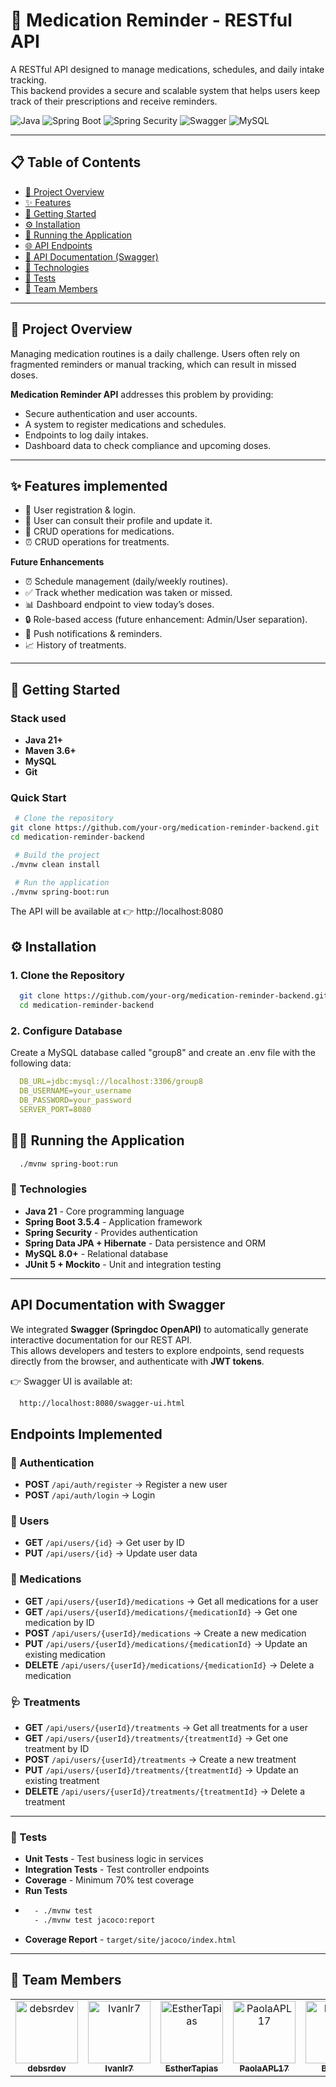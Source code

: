 # 💊 Medication Reminder - RESTful API

A RESTful API designed to manage medications, schedules, and daily intake tracking.  
This backend provides a secure and scalable system that helps users keep track of their prescriptions and receive reminders.

![Java](https://img.shields.io/badge/Java-21-ED8B00?style=for-the-badge&logo=openjdk&logoColor=white)
![Spring Boot](https://img.shields.io/badge/Spring%20Boot-3.5.4-6DB33F?style=for-the-badge&logo=spring&logoColor=white)
![Spring Security](https://img.shields.io/badge/Spring%20Security-6DB33F?style=for-the-badge&logo=spring&logoColor=white)
![Swagger](https://img.shields.io/badge/Swagger-85EA2D?style=for-the-badge&logo=swagger&logoColor=black)
![MySQL](https://img.shields.io/badge/MySQL-4479A1?style=for-the-badge&logo=mysql&logoColor=white)

---

## 📋 Table of Contents
- [🎯 Project Overview](#-project-overview)
- [✨ Features](#-features-implemented)
- [🚀 Getting Started](#-getting-started)
- [⚙️ Installation](#-installation)
- [🏃 Running the Application](#-running-the-application)
- [🌐 API Endpoints](#endpoints-implemented)
- [📖 API Documentation (Swagger)](#api-documentation-with-swagger)
- [🔧 Technologies](#-technologies)
- [🧪 Tests](#-tests)
- [👥 Team Members](#-team-members)

---

## 🎯 Project Overview
Managing medication routines is a daily challenge. Users often rely on fragmented reminders or manual tracking, which can result in missed doses.

**Medication Reminder API** addresses this problem by providing:
- Secure authentication and user accounts.
- A system to register medications and schedules.
- Endpoints to log daily intakes.
- Dashboard data to check compliance and upcoming doses.

---

## ✨ Features implemented
- 👤 User registration & login.
- 👤 User can consult their profile and update it. 
- 💊 CRUD operations for medications.
- ⏰ CRUD operations for treatments.

**Future Enhancements**
- ⏰ Schedule management (daily/weekly routines).
- ✅ Track whether medication was taken or missed.
- 📊 Dashboard endpoint to view today’s doses.
- 🔒 Role-based access (future enhancement: Admin/User separation).
- 🔔 Push notifications & reminders.
- 📈 History of treatments.

---

## 🚀 Getting Started

### Stack used

- **Java 21+**
- **Maven 3.6+**
- **MySQL**
- **Git**

### Quick Start
```bash
 # Clone the repository
git clone https://github.com/your-org/medication-reminder-backend.git
cd medication-reminder-backend

 # Build the project
./mvnw clean install

 # Run the application
./mvnw spring-boot:run
```
The API will be available at 👉 http://localhost:8080

## ⚙️ Installation

### 1. Clone the Repository
```bash
  git clone https://github.com/your-org/medication-reminder-backend.git
  cd medication-reminder-backend
```

### 2. Configure Database
Create a MySQL database called "group8" and create an .env file with the following data:
```yaml
  DB_URL=jdbc:mysql://localhost:3306/group8
  DB_USERNAME=your_username
  DB_PASSWORD=your_password
  SERVER_PORT=8080
```

## 🏃‍♂️ Running the Application
```bash
  ./mvnw spring-boot:run
```
### 🔧 Technologies
- **Java 21** - Core programming language
- **Spring Boot 3.5.4** - Application framework
- **Spring Security** - Provides authentication
- **Spring Data JPA + Hibernate** - Data persistence and ORM
- **MySQL 8.0+** - Relational database
- **JUnit 5 + Mockito** - Unit and integration testing

---

## API Documentation with Swagger

We integrated **Swagger (Springdoc OpenAPI)** to automatically generate interactive documentation for our REST API.  
This allows developers and testers to explore endpoints, send requests directly from the browser, and authenticate with **JWT tokens**.

👉 Swagger UI is available at:
```bash
  http://localhost:8080/swagger-ui.html
```

## Endpoints Implemented

### 🔑 Authentication
- **POST** `/api/auth/register` → Register a new user
- **POST** `/api/auth/login` → Login

### 👤 Users
- **GET** `/api/users/{id}` → Get user by ID
- **PUT** `/api/users/{id}` → Update user data

### 💊 Medications
- **GET** `/api/users/{userId}/medications` → Get all medications for a user
- **GET** `/api/users/{userId}/medications/{medicationId}` → Get one medication by ID
- **POST** `/api/users/{userId}/medications` → Create a new medication
- **PUT** `/api/users/{userId}/medications/{medicationId}` → Update an existing medication
- **DELETE** `/api/users/{userId}/medications/{medicationId}` → Delete a medication

### 🩺 Treatments
- **GET** `/api/users/{userId}/treatments` → Get all treatments for a user
- **GET** `/api/users/{userId}/treatments/{treatmentId}` → Get one treatment by ID
- **POST** `/api/users/{userId}/treatments` → Create a new treatment
- **PUT** `/api/users/{userId}/treatments/{treatmentId}` → Update an existing treatment
- **DELETE** `/api/users/{userId}/treatments/{treatmentId}` → Delete a treatment

---

### 🧪 Tests
- **Unit Tests** - Test business logic in services
- **Integration Tests** - Test controller endpoints
- **Coverage** - Minimum 70% test coverage
- **Run Tests**
- ``` bash
    - ./mvnw test
    - ./mvnw test jacoco:report
  ```
- **Coverage Report** - `target/site/jacoco/index.html`

---

## 👥 Team Members
<table>
  <tr>
    <td align="center">
      <a href="https://github.com/debsrdev">
        <img src="https://github.com/debsrdev.png" width="100px;" alt="debsrdev"/><br />
        <sub><b>debsrdev</b></sub>
      </a>
    </td>
    <td align="center">
      <a href="https://github.com/Ivanlr7">
        <img src="https://github.com/Ivanlr7.png" width="100px;" alt="Ivanlr7"/><br />
        <sub><b>Ivanlr7</b></sub>
      </a>
    </td>
    <td align="center">
      <a href="https://github.com/EstherTapias">
        <img src="https://github.com/EstherTapias.png" width="100px;" alt="EstherTapias"/><br />
        <sub><b>EstherTapias</b></sub>
      </a>
    </td>
    <td align="center">
      <a href="https://github.com/PaolaAPL17">
        <img src="https://github.com/PaolaAPL17.png" width="100px;" alt="PaolaAPL17"/><br />
        <sub><b>PaolaAPL17</b></sub>
      </a>
    </td>
    <td align="center">
      <a href="https://github.com/Bertopf">
        <img src="https://github.com/Bertopf.png" width="100px;" alt="Bertopf"/><br />
        <sub><b>Bertopf</b></sub>
      </a>
    </td>
    <td align="center">
      <a href="https://github.com/gabriela-her">
        <img src="https://github.com/gabriela-her.png" width="100px;" alt="gabriela-her"/><br />
        <sub><b>gabriela-her</b></sub>
      </a>
    </td>
  </tr>
</table>
